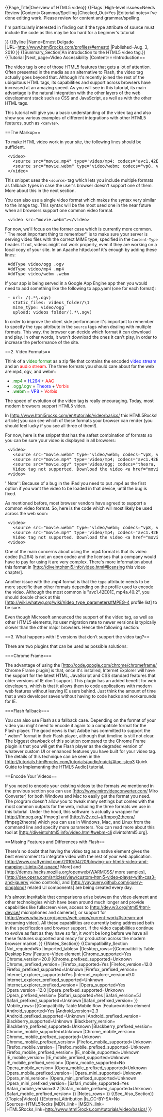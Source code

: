 {{Page_Title|Overview of HTML5 video}}
{{Flags
|High-level issues=Needs Review
|Content=Grammar/Spelling
|Checked_Out=Yes
|Editorial notes=I've done editing work. Please review for content and grammar/spelling. 

I'm particularly interested in finding out if the type attribute of source must include the code as this may be too hard for a beginner's tutorial

}}
{{Byline
|Name=Ernest Delgado
|URL=http://www.html5rocks.com/profiles/#ernestd
|Published=Aug. 3, 2010
}}
{{Summary_Section|An introduction to the HTML5 video tag.}}
{{Tutorial
|Next_page=Video Accessibility
|Content===Introduction==

The video tag is one of those HTML5 features that gets a lot of attention. Often presented in the media as an alternative to Flash, the video tag actually goes beyond that. Although it's recently joined the rest of the ubiquitous HTML tags, its capabilities and support across browsers have increased at an amazing speed. As you will see in this tutorial, its main advantage is the natural integration with the other layers of the web development stack such as CSS and JavaScript, as well as with the other HTML tags.

This tutorial will give you a basic understanding of the video tag and also show you various examples of different integrations with other HTML5 features, such as <code>&lt;canvas&gt;</code>.

==The Markup==

To make HTML video work in your site, the following lines should be sufficient.

<pre>
 &lt;video&gt;
   &lt;source src="movie.mp4" type='video/mp4; codecs="avc1.42E01E, mp4a.40.2"' /&gt;
   &lt;source src="movie.webm" type='video/webm; codecs="vp8, vorbis"' /&gt;
 &lt;/video&gt;
</pre>

This snippet uses the <code>&lt;source&gt;</code> tag which lets you include multiple formats as fallback types in case the user's browser doesn't support one of them. More about this in the next section.

You can also use a single video format which makes the syntax very similar to the image tag. This syntax will be the most used one in the near future when all browsers support one common video format.

<pre>
 &lt;video src="movie.webm"&gt;&lt;/video&gt;
</pre>

For now, we'll focus on the former case which is currently more common. ''The most important thing to remember'' is to make sure your server is serving video files with the correct MIME type, specified in the <code>Content-Type</code> header. If not, videos might not work properly, even if they are working on a local copy of your site. In an Apache httpd.conf it's enough by adding these lines:

<pre>
 AddType video/ogg .ogv
 AddType video/mp4 .mp4
 AddType video/webm .webm
</pre>

If your app is being served in a Google App Engine app then you would need to add something like the following to app.yaml (one for each format):

<pre>
 - url: /(.*\.ogv)
   static_files: videos_folder/\1
   mime_type: video/ogg
   upload: videos_folder/(.*\.ogv)
</pre>

In order to improve the client side performance it's important to remember to specify the <code>type</code> attribute in the <code>source</code> tags when dealing with multiple formats. This way, the browser can decide which format it can download and play. In other words, it won't download the ones it can't play, in order to increase the performance of the site.

==2. Video Formats==

Think of a <span style="color:green">video format</span> as a zip file that contains the encoded <span style="color:blue">video stream</span> and an <span style="color:red">audio stream</span>. The three formats you should care about for the web are mp4, ogv, and webm:

* <span style="color:green">.mp4</span> = <span style="color:blue">H.264</span> + <span style="color:red">AAC</span>
* <span style="color:green">.ogg/.ogv</span> = <span style="color:blue">Theora</span> + <span style="color:red">Vorbis</span>
* <span style="color:green">.webm</span> = <span style="color:blue">VP8</span> + <span style="color:red">Vorbis</span>

The speed of evolution of the video tag is really encouraging. Today, most modern browsers support HTML5 video.

In [http://www.html5rocks.com/en/tutorials/video/basics/ this HTML5Rocks! article] you can see which of these formats your browser can render (you should feel lucky if you see all three of them!).

For now, here is the snippet that has the safest combination of formats so you can be sure your video is displayed in all browsers:

<pre>
 &lt;video&gt;
   &lt;source src="movie.webm" type='video/webm; codecs="vp8, vorbis"' /&gt;
   &lt;source src="movie.mp4" type='video/mp4; codecs="avc1.42E01E, mp4a.40.2"' /&gt;
   &lt;source src="movie.ogv" type='video/ogg; codecs="theora, vorbis"' /&gt;
   Video tag not supported. Download the video &lt;a href="movie.webm"&gt;here&lt;/a&gt;.
 &lt;video&gt;
</pre>

''Note'': Because of a bug in the iPad you need to put .mp4 as the first option if you want the video to be loaded in that device, until the bug is fixed.

As mentioned before, most browser vendors have agreed to support a common video format. So, here is the code which will most likely be used across the web soon:

<pre>
 &lt;video&gt;
   &lt;source src="movie.webm" type='video/webm; codecs="vp8, vorbis"' /&gt;
   &lt;source src="movie.mp4" type='video/mp4; codecs="avc1.42E01E, mp4a.40.2"' /&gt;
   Video tag not supported. Download the video &lt;a href="movie.webm"&gt;here&lt;/a&gt;.
 &lt;video&gt;
</pre>

One of the main concerns about using the .mp4 format is that its video codec (h.264) is not an open codec and the licenses that a company would have to pay for using it are very complex. There's more information about this format in [http://diveintohtml5.info/video.html#licensing this video chapter].

Another issue with the .mp4 format is that the <code>type</code> attribute needs to be more specific than other formats depending on the profile used to encode the video. Although the most common is "avc1.42E01E, mp4a.40.2", you should double check at this [http://wiki.whatwg.org/wiki/Video_type_parameters#MPEG-4 profile list] to be sure.

Even though Microsoft announced the support of the video tag, as well as other HTML5 elements, its user migration rate to newer versions is typically slower than the other major browsers. Hence the following section:

==3. What happens with IE versions that don't support the video tag?==

There are two plugins that can be used as possible solutions:

===Chrome Frame===

The advantage of using the [http://code.google.com/chrome/chromeframe/ Chrome Frame plugin] is that, once it's installed, Internet Explorer will have the support for the latest HTML, JavaScript and CSS standard features that older versions of IE don't support. This plugin has an added benefit for web developers, which is that it allows them to code applications with modern web features without leaving IE users behind. Just think the amount of time that a web developer saves without having to code hacks and workarounds for IE.

===Flash fallback===

You can also use Flash as a fallback case. Depending on the format of your video you might need to encode it again to a compatible format for the Flash player. The good news is that Adobe has committed to support the ''webm'' format in their Flash player, although that timeline is still not clear. The biggest drawback of this solution compared to the Chrome Frame plugin is that you will get the Flash player as the degraded version of whatever custom UI or enhanced features you have built for your video tag. The details of this technique can be seen in the [http://tutorials.html5rocks.com/tutorials/audio/quick/#toc-step3 Quick Guide to Implementing the HTML5 Audio] tutorial.

==Encode Your Videos==

If you need to encode your existing videos to the formats we mentioned in the previous section you can use [http://www.mirovideoconverter.com/ Miro Converter] for both Windows and Mac to easily get the format you need. The program doesn't allow you to tweak many settings but comes with the most common outputs for the web, including the three formats we use in this tutorial. Under the hood, this software is actually a wrapper for [http://ffmpeg.org/ ffmpeg] and [http://v2v.cc/~j/ffmpeg2theora/ ffmpeg2theora] which you can use in Windows, Mac, and Linux from the command line and specify more parameters. You can read more about this tool at [http://diveintohtml5.info/video.html#webm-cli divintohtml5.org].


==Missing Features and Differences with Flash==

There's no doubt that having the video tag as a native element gives the best environment to integrate video with the rest of your web application. [http://www.craftymind.com/2010/04/20/blowing-up-html5-video-and-mapping-it-into-3d-space/ More] and [http://demos.hacks.mozilla.org/openweb/WARMCSS/ more samples], [http://dev.opera.com/articles/view/custom-html5-video-player-with-css3-and-jquery/ video controls], and [http://yayquery.github.com/jquery-singalong/ related UI components] are being created every day.

It's almost inevitable that comparisons arise between the video element and other technologies which have been around much longer and provide capabilities like fullscreen view, access to [http://dev.w3.org/html5/html-device/ microphones and cameras], or support for [http://www.whatwg.org/specs/web-apps/current-work/#stream-api streaming video]. All these capabilities are currently being addressed both in the specification and browser support. If the video capabilities continue to evolve as fast as they have so far, it won't be long before we have all these features supported and ready for production across the modern browser market.
}}
{{Notes_Section}}
{{Compatibility_Section
|Not_required=No
|Imported_tables=
|Desktop_rows={{Compatibility Table Desktop Row
|Feature=Video element
|Chrome_supported=Yes
|Chrome_version=20.0
|Chrome_prefixed_supported=Unknown
|Chrome_prefixed_version=
|Firefox_supported=Yes
|Firefox_version=12.0
|Firefox_prefixed_supported=Unknown
|Firefox_prefixed_version=
|Internet_explorer_supported=Yes
|Internet_explorer_version=9.0
|Internet_explorer_prefixed_supported=Unknown
|Internet_explorer_prefixed_version=
|Opera_supported=Yes
|Opera_version=12.0
|Opera_prefixed_supported=Unknown
|Opera_prefixed_version=
|Safari_supported=Yes
|Safari_version=5.1
|Safari_prefixed_supported=Unknown
|Safari_prefixed_version=
}}
|Mobile_rows={{Compatibility Table Mobile Row
|Feature=Video element
|Android_supported=Yes
|Android_version=2.3
|Android_prefixed_supported=Unknown
|Android_prefixed_version=
|Blackberry_supported=Unknown
|Blackberry_version=
|Blackberry_prefixed_supported=Unknown
|Blackberry_prefixed_version=
|Chrome_mobile_supported=Unknown
|Chrome_mobile_version=
|Chrome_mobile_prefixed_supported=Unknown
|Chrome_mobile_prefixed_version=
|Firefox_mobile_supported=Unknown
|Firefox_mobile_version=
|Firefox_mobile_prefixed_supported=Unknown
|Firefox_mobile_prefixed_version=
|IE_mobile_supported=Unknown
|IE_mobile_version=
|IE_mobile_prefixed_supported=Unknown
|IE_mobile_prefixed_version=
|Opera_mobile_supported=No
|Opera_mobile_version=
|Opera_mobile_prefixed_supported=Unknown
|Opera_mobile_prefixed_version=
|Opera_mini_supported=Unknown
|Opera_mini_version=
|Opera_mini_prefixed_supported=Unknown
|Opera_mini_prefixed_version=
|Safari_mobile_supported=Yes
|Safari_mobile_version=3.2
|Safari_mobile_prefixed_supported=Unknown
|Safari_mobile_prefixed_version=
}}
|Notes_rows=
}}
{{See_Also_Section}}
{{Topics|Video}}
{{External_Attribution
|Is_CC-BY-SA=No
|Sources=HTML5Rocks
|MDN_link=
|MSDN_link=
|HTML5Rocks_link=http://www.html5rocks.com/tutorials/video/basics/
}}